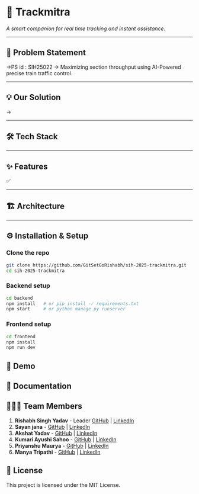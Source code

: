 # 🚀 Trackmitra
_A smart companion for real time tracking and instant assistance._

---

## 📌 Problem Statement
->PS id : SIH25022
-> Maximizing section throughput using AI-Powered precise train traffic control.

---

## 💡 Our Solution
-> 

---

## 🛠️ Tech Stack  


---

## ✨ Features
✅   

---

## 🏗️ Architecture 


---

## ⚙️ Installation & Setup  

### Clone the repo  
```bash
git clone https://github.com/GitSetGoRishabh/sih-2025-trackmitra.git
cd sih-2025-trackmitra
```

### Backend setup
```bash
cd backend
npm install   # or pip install -r requirements.txt
npm start     # or python manage.py runserver
```

### Frontend setup
```bash
cd frontend
npm install
npm run dev
```

## 📱 Demo


## 📑 Documentation


## 👨‍👩‍👧 Team Members
1. **Rishabh Singh Yadav** - Leader [GitHub](https://github.com/GitSetGoRishabh) | [LinkedIn](https://linkedin.com/in/rishabhsinghyadav0208)
2. **Sayan jana** - [GitHub](https://github.com/httpssayan) | [LinkedIn](https://linkedin.com/in/sayan-jana-1267b8314)
3. **Akshat Yadav** - [GitHub](https://github.com/alias-codes) | [LinkedIn](https://linkedin.com/in/akshat-yadav-240467330)
4. **Kumari Ayushi Sahoo** - [GitHub](https://github.com/ayushisahoo22) | [LinkedIn](https://linkedin.com/in/ayushi-sahoo-539652341)
5. **Priyanshu Maurya** - [GitHub](https://github.com/Priyanshu1617Maurya) | [LinkedIn](https://linkedin.com/in/priyanshu-maurya-68442833b)
6. **Manya Tripathi** - [GitHub](https://github.com/manyat00) | [LinkedIn](https://linkedin.com/in/manya-tripathi-46704a303)

## 📜 License
This project is licensed under the MIT License.
